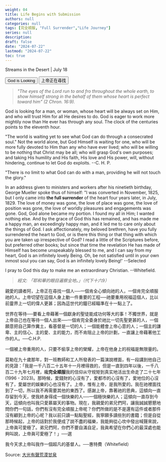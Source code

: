 ```yaml
---
weight: 04
title: Life Begins with Submission
authors: null
categories: null
tags: [完全顺服, "Full Surrender","Life Journey"]
series: null
description: 
draft: false
date: "2024-07-22"
lastmod: "2024-07-22"
toc: true
---
```


<!--more-->

Streams in the Desert | July 18

<div class="tab">
  <button class="tablinks active" onclick="tablabel(event, 'english')">God is Looking</button>
  <button class="tablinks" onclick="tablabel(event, 'chinese')">上帝正在尋找</button>
  
</div>

<!-- Tab content -->
<div id="english" class="tabcontent" style="display:block">

> <i>"The eyes of the Lord run to and fro throughout the whole earth, to show himself strong in the behalf of them whose heart is perfect toward him" (2 Chron. 16:9).</i>

God is looking for a man, or woman, whose heart will be always set on Him, and who will trust Him for all He desires to do. God is eager to work more mightily now than He ever has through any soul. The clock of the centuries points to the eleventh hour.

"The world is waiting yet to see what God can do through a consecrated soul." Not the world alone, but God Himself is waiting for one, who will be more fully devoted to Him than any who have ever lived; who will be willing to be nothing that Christ may be all; who will grasp God's own purposes; and taking His humility and His faith, His love and His power, will, without hindering, continue to let God do exploits. --C. H. P.

"There is no limit to what God can do with a man, providing he will not touch the glory."

In an address given to ministers and workers after his ninetieth birthday, George Mueller spoke thus of himself: "I was converted in November, 1825, but I only came into <b>the full surrender</b> of the heart four years later, in July, 1829. The love of money was gone, the love of place was gone, the love of position was gone, the love of worldly pleasures and engagements was gone. God, God alone became my portion. I found my all in Him; I wanted nothing else. And by the grace of God this has remained, and has made me a happy man, an exceedingly happy man, and it led me to care only about the things of God. I ask affectionately, my beloved brethren, have you fully surrendered the heart to God, or is there this thing or that thing with which you are taken up irrespective of God? I read a little of the Scriptures before, but preferred other books; but since that time the revelation He has made of Himself has become unspeakably blessed to me, and I can say from my heart, God is an infinitely lovely Being. Oh, be not satisfied until in your own inmost soul you can say, God is an infinitely lovely Being!' --Selected

I pray to God this day to make me an extraordinary Christian. --Whitefield.
</div>

<div id="chinese" class="tabcontent">

> <i>經文: 「耶和華的眼目遍察全地。」（代下十六9）</i>

  親愛的讀者阿，上帝正在尋找一個人──一個肯全心傾向祂的人，一個肯完全順服祂的人。上帝切望在這個人身上動一件重要的工程──祂要重用祝福這個人，比以前靈界上一切的偉人更甚；因為這世代的鐘已經瞄準在十一點上了。  
  
  世界在等待──要看上帝藉著一個獻身的聖徒能成功何等大的事！不獨世界，就是上帝自己也在等待一個人出來──一個肯完全委身於祂比一切先聖更甚的人，一個願意把自己算作糞土，看基督是一切的人；一個能體會上帝心意的人；一個主的謙卑、主的信心、主的愛、主的能力，而不肯阻止上帝的計劃，一直讓上帝藉著他工作的人。──C.H.P.  
  
  一個被上帝重用的人，只要不偷享上帝的榮耀，上帝在他身上的祝福是無限量的。  
  
  莫勒在九十歲那年，對一班教師和工人所發表的一篇演說裡面，有一段講到他自己的見證：「我是一千八百二十五年十一月裡得救的，但是一直到四年以後，一千八百二十九年七月裡，纔<b>完全順服</b><label class="margin-toggle sidenote-number"></label><span class="sidenote">我的信仰从守规矩到真实地活出生命走了二十七年 (1996 - 2023)</span>。那時候，愛錢財的心沒有了，愛都市的心沒有了，愛地位的心沒有了，愛屬世的娛樂的心也沒有了。上帝，惟有上帝，是我所愛的。我在祂裡面找到了一切，所以我不再需要其他的東西了。感謝上帝，靠著祂的恩典，這傾向一直存留到今天，使我終身得成一個快樂的人──一個極快樂的人；這傾向一直存到今天，這傾向也叫我只愛慕屬天的事物。現在，我親愛的弟兄們阿，讓我誠誠懇懇地問你們一句話，你們有沒有完全順服上帝呢？你們所做的是不是還有這件或者那件沒有顧到上帝的心呢？我以前只讀一點點聖經，我寧願多讀些別的書籍；但是自從那時候起，上帝的話對於我便成了說不盡的福樂，我能夠從心坎中發出喊聲來說，上帝眞可愛極了。弟兄們阿，你們不要自滿自足，我眞希望在你們心的最深處也能夠叫說，上帝眞可愛極了！」──選  
  
  我今天求上帝叫我作一個超凡的基督人。──惠特費（Whitefield）
</div>

Source: <a href = "https://www.glorypress.com/devotional/FaithAndLifeOneYearBook.asp?bid=1&rdate=7/18" target="_blank" rel="noopener noreferrer">大光有聲荒漠甘泉</a>
